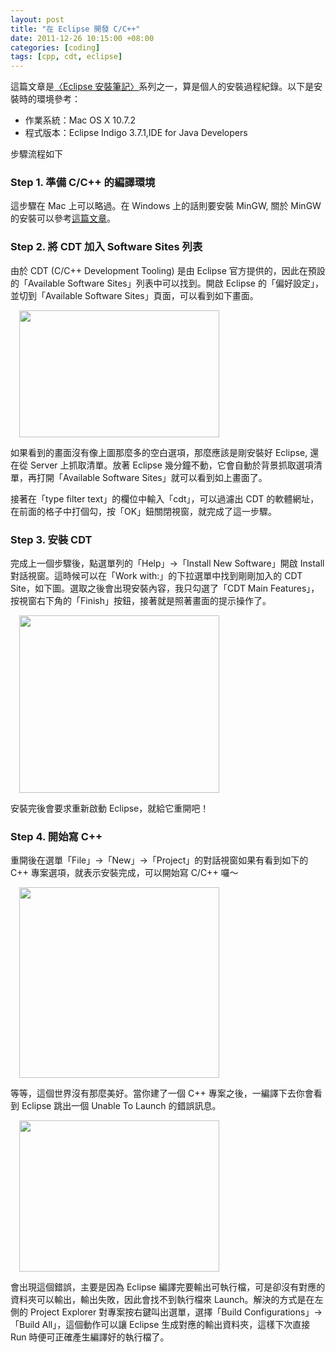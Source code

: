 ```yaml
--- 
layout: post
title: "在 Eclipse 開發 C/C++"
date: 2011-12-26 10:15:00 +08:00
categories: [coding]
tags: [cpp, cdt, eclipse]
---
```


這篇文章是[〈Eclipse 安裝筆記〉](/blog/2011/12/26/eclipse-setup-note/)系列之一，算是個人的安裝過程紀錄。以下是安裝時的環境參考：

- 作業系統：Mac OS X 10.7.2
- 程式版本：Eclipse Indigo 3.7.1,IDE for Java Developers

<!-- more -->

步驟流程如下

### Step 1. 準備 C/C++ 的編譯環境

這步驟在 Mac 上可以略過。在 Windows 上的話則要安裝 MinGW, 關於 MinGW 的安裝可以參考[這篇文章](http://nknush.kh.edu.tw/~johnsirhp/Eclipse+CDT+MinGW.htm)。

### Step 2. 將 CDT 加入 Software Sites 列表

由於 CDT (C/C++ Development Tooling) 是由 Eclipse 官方提供的，因此在預設的「Available Software Sites」列表中可以找到。開啟 Eclipse 的「偏好設定」，並切到「Available Software Sites」頁面，可以看到如下畫面。

<a href="http://3.bp.blogspot.com/-QayvoraAzKA/TvfV9NUGZ1I/AAAAAAAAJEE/q12pUzYG1co/s1600/%25E8%259E%25A2%25E5%25B9%2595%25E5%25BF%25AB%25E7%2585%25A7+2011-12-26+%25E4%25B8%258A%25E5%258D%25889.57.14.png" imageanchor="1" style="margin-left: 1em; margin-right: 1em; text-align: center;"><img border="0" height="203" src="http://3.bp.blogspot.com/-QayvoraAzKA/TvfV9NUGZ1I/AAAAAAAAJEE/q12pUzYG1co/s320/%25E8%259E%25A2%25E5%25B9%2595%25E5%25BF%25AB%25E7%2585%25A7+2011-12-26+%25E4%25B8%258A%25E5%258D%25889.57.14.png" width="320" /></a>

如果看到的畫面沒有像上圖那麼多的空白選項，那麼應該是剛安裝好 Eclipse, 還在從 Server 上抓取清單。放著 Eclipse 幾分鐘不動，它會自動於背景抓取選項清單，再打開「Available Software Sites」就可以看到如上畫面了。

接著在「type filter text」的欄位中輸入「cdt」，可以過濾出 CDT 的軟體網址，在前面的格子中打個勾，按「OK」鈕關閉視窗，就完成了這一步驟。

### Step 3. 安裝 CDT

完成上一個步驟後，點選單列的「Help」→「Install New Software」開啟 Install 對話視窗。這時候可以在「Work with:」的下拉選單中找到剛剛加入的 CDT Site，如下圖。選取之後會出現安裝內容，我只勾選了「CDT Main Features」，按視窗右下角的「Finish」按鈕，接著就是照著畫面的提示操作了。

<a href="http://3.bp.blogspot.com/-1dcgAwlIcSU/TvfcWB5tVrI/AAAAAAAAJEw/ToSvE_LSGfo/s1600/%25E8%259E%25A2%25E5%25B9%2595%25E5%25BF%25AB%25E7%2585%25A7+2011-12-26+%25E4%25B8%258A%25E5%258D%258810.15.14-1.jpg" imageanchor="1" style="margin-left: 1em; margin-right: 1em;"><img border="0" height="284" src="http://3.bp.blogspot.com/-1dcgAwlIcSU/TvfcWB5tVrI/AAAAAAAAJEw/ToSvE_LSGfo/s320/%25E8%259E%25A2%25E5%25B9%2595%25E5%25BF%25AB%25E7%2585%25A7+2011-12-26+%25E4%25B8%258A%25E5%258D%258810.15.14-1.jpg" width="320" /></a>

安裝完後會要求重新啟動 Eclipse，就給它重開吧！

### Step 4. 開始寫 C++

重開後在選單「File」→「New」→「Project」的對話視窗如果有看到如下的 C++ 專案選項，就表示安裝完成，可以開始寫 C/C++ 囉～

<a href="http://4.bp.blogspot.com/-iEQbEUewMEA/TvfdRQJFckI/AAAAAAAAJE8/Ndosd3iUtyE/s1600/%25E8%259E%25A2%25E5%25B9%2595%25E5%25BF%25AB%25E7%2585%25A7+2011-12-26+%25E4%25B8%258A%25E5%258D%258810.32.42.png" imageanchor="1" style="margin-left: 1em; margin-right: 1em;"><img border="0" height="305" src="http://4.bp.blogspot.com/-iEQbEUewMEA/TvfdRQJFckI/AAAAAAAAJE8/Ndosd3iUtyE/s320/%25E8%259E%25A2%25E5%25B9%2595%25E5%25BF%25AB%25E7%2585%25A7+2011-12-26+%25E4%25B8%258A%25E5%258D%258810.32.42.png" width="320" /></a>

等等，這個世界沒有那麼美好。當你建了一個 C++ 專案之後，一編譯下去你會看到 Eclipse 跳出一個 Unable To Launch 的錯誤訊息。

<a href="http://2.bp.blogspot.com/-3mwVlb3DwUA/Tvffz3ugo2I/AAAAAAAAJFI/3Nl35p7xKw0/s1600/%25E8%259E%25A2%25E5%25B9%2595%25E5%25BF%25AB%25E7%2585%25A7+2011-12-26+%25E4%25B8%258A%25E5%258D%258810.36.13.png" imageanchor="1" style="margin-left: 1em; margin-right: 1em;"><img border="0" height="242" src="http://2.bp.blogspot.com/-3mwVlb3DwUA/Tvffz3ugo2I/AAAAAAAAJFI/3Nl35p7xKw0/s320/%25E8%259E%25A2%25E5%25B9%2595%25E5%25BF%25AB%25E7%2585%25A7+2011-12-26+%25E4%25B8%258A%25E5%258D%258810.36.13.png" width="320" /></a>

會出現這個錯誤，主要是因為 Eclipse 編譯完要輸出可執行檔，可是卻沒有對應的資料夾可以輸出，輸出失敗，因此會找不到執行檔來 Launch。解決的方式是在左側的 Project Explorer 對專案按右鍵叫出選單，選擇「Build Configurations」→「Build All」，這個動作可以讓 Eclipse 生成對應的輸出資料夾，這樣下次直接 Run 時便可正確產生編譯好的執行檔了。
